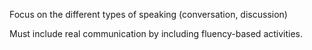 Focus on the different types of speaking (conversation, discussion)

Must include real communication by including fluency-based activities.